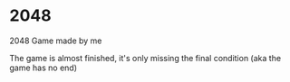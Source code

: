 # 2048
2048 Game made by me

The game is almost finished, it's only missing the final condition (aka the game has no end)

